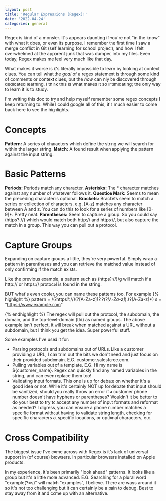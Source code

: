 ```yaml
---
layout: post
title: 'Regular Expressions (Regex)!'
date: '2022-04-24'
categories: general
---
```


Regex is kind of a monster. It's appears daunting if you're not "in the know" with what it does, or even its purpose. I remember the first time I saw a merge conflict in Git (self learning for school project), and how I felt overwhelmed at the apparent junk that was dumped into my files. Even today, Regex makes me feel very much like that day.

What makes it worse is it's literally impossible to learn by looking at context clues. You can tell what the *goal* of a regex statement is through some kind of comments or context clues, but the *how* can nly be discovered through dedicated learning. I think this is what makes it so intimidating; the only way to learn it is to study.

I'm writing this doc to try and help myself remember some regex concepts I keep returning to. While I could google all of this, it's much easier to come back here to see the highlights.

# Concepts

**Pattern:** A series of characters which define the string we will search for within the larger string.
**Match:** A found result when applying the pattern against the input string.

# Basic Patterns

**Periods:** Periods match any character.
**Asterisks:** The * character matches against any number of whatever follows it.
**Question Mark:** Seems to mean the preceding character is optional. 
**Brackets:** Brackets seem to match a series or collection of characters. e.g. [A-z] matches any character between A and z. You can do this to look for a series of numbers like [0-9]*. Pretty neat.
**Parentheses:** Seem to capture a group. So you could say (https?:\/\/) which would match both http:// and https://, but also capture the match in a group. This way you can pull out a protocol.

# Capture Groups

Expanding on capture groups a little, they're very powerful. Simply wrap a pattern in parentheses and you can retrieve the matched value instead of only confirming if the match exists.

Like the previous example, a pattern such as (https?:\/\/)/g will match if a http:// or https:// protocol is found in the string.

BUT what's even cooler, you can name these patterns too. For example
{% highlight %}
pattern = /(?<protocol>https?:\/\/)(?<subdomain>[A-Za-z]*)?\.?(?<domain>[A-Za-z]*)\.(?<tld>[A-Za-z]*)
s = "https://www.example.com"

{% endhighlight %}
The regex will pull out the protocol, the subdomain, the domain, and the top-level-domain (tld) as named groups. The above example isn't perfect, it will break when matched against a URL without a subdomain, but I think you get the idea. Super powerful stuff.


Some examples I've used it for:
* Parsing protocols and subdomains out of URLs. Like a customer providing a URL, I can trim out the bits we don't need and just focus on their provided subdomain. E.G. customer.salesforce.com.
* Pulling variables out of a template. E.G. Hi my name is ${customer_name}. Regex can quickly find any named variables in the string, and can even replace them too!
* Validating input formats. This one is up for debate on whether it's a good idea or not. While it's certainly NOT up for debate that input should be sanitized, should you really throw an error if a customer phone number doesn't have hyphens or parentheses? Wouldn't it be better to do your best to try to accept any number of input formats and reformat as needed? I digress, you can ensure a phone number matches a specific format without having to validate string length, checking for specific characters at specific locations, or optional characters, etc.

# Cross Compatibility

The biggest issue I've come across with Regex is it's lack of universal support in (of course) browsers. In particular browsers installed on Apple products.

In my experience, it's been primarily "look ahead" patterns. It looks like a group but it's a little more advanced. E.G. Searching for a plural word "example(?=s)" will match "examples", I believe. There are ways around it so it's not too challenging but it can certainly be a pain to debug. Best to stay away from it and come up with an alternative.

